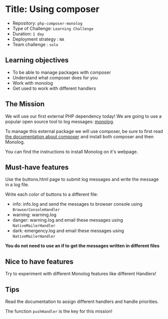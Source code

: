 # Title: Using composer

- Repository: `php-composer-monolog`
- Type of Challenge: `Learning Challenge`
- Duration: `1 day`
- Deployment strategy : `NA`
- Team challenge : `solo`

## Learning objectives
- To be able to manage packages with composer
- Understand what composer does for you
- Work with monolog
- Get used to work with different handlers

## The Mission
We will use our first external PHP dependency today!
We are going to use a popular open source tool to log messages: [monolog](https://github.com/Seldaek/monolog).

To manage this external package we will use composer, be sure to first read [the documentation about composer](monolog.md) and install both composer and then Monolog.

You can find the instructions to install Monolog on it's webpage.

## Must-have features
Use the buttons.html page to submit log messages and write the message in a log file.

Write each color of buttons to a different file:
- info: info.log and send the messages to browser console using `BrowserConsoleHandler`
- warning: warning.log 
- danger: warning.log and email these messages using `NativeMailerHandler`
- dark: emergency.log and email these messages using `NativeMailerHandler`

**You do not need to use an if to get the messages written in different files**

## Nice to have features
Try to experiment with different Monolog features like different Handlers!

## Tips
Read the documentation to assign different handlers and handle priorities. 

The function `pushHandler` is the key for this mission!
